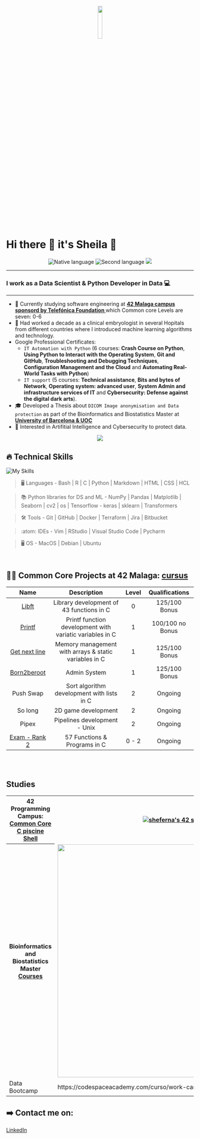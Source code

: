 <p align="center"><img width=15%" src="" alt="" /></p>

# Hi there 👋 it's Sheila 🤗
 <p align="center">
        <img src="https://img.shields.io/badge/Nat-🇪🇸-%23aaaaaa.svg?style=flat" alt="Native language"/>
        <img src="https://img.shields.io/badge/C1-🇬🇧-%23aaaaaa.svg?style=flat" alt="Second language"/>
        <img src="https://komarev.com/ghpvc/?username=Sheifc&style=flat&color=blue"></a>
</p>

---

### I work as a Data Scientist & Python Developer in Data  💻

---

- 🔭 Currently studying software engineering at **<a href="https://www.42malaga.com/"> 42 Malaga campus sponsord by Telefónica Foundation </a>** which Common core Levels are seven: 0-6
- 🔬 Had worked a decade as a clinical embryologist in several Hopitals from different countries where I introduced machine learning algorithms and technology. 
- Google Professional Certificates:
     - `IT Automation with Python` (6 courses: **Crash Course on Python**, **Using Python to Interact with the Operating System**, **Git and GitHub**, **Troubleshooting and Debugging Techniques**, **Configuration Management and the Cloud** and **Automating Real-World Tasks with Python**)
     - `IT support` (5 courses: **Technical assistance**, **Bits and bytes of Network**, **Operating system: advanced user**, **System Admin and infrastructure services of IT** and **Cybersecurity: Defense against the digital dark arts**).
- 🎓 Developed a Thesis about `DICOM Image anonymisation and Data protection` as part of the Bioinformatics and Biostatistics Master at **<a href="https://campus.uoc.edu/"> University of Barcelona & UOC </a>**
- 👀 Interested in Artifitial Intelligence and Cybersecurity to protect data. 

<p align="center">
  <img src="https://github-readme-stats.vercel.app/api/top-langs/?username=Sheifc&layout=compact&theme=dark&hide_border=true" />
</p>


## :fire: Technical Skills

![My Skills](https://skillicons.dev/icons?i=c,bash,python,r,vim,vscode,git,html,css,github)

> :desktop_computer:  Languages - Bash | R | C | Python | Markdown | HTML | CSS | HCL

> 📚 Python libraries for DS and ML - NumPy | Pandas | Matplotlib | Seaborn | cv2 | os | Tensorflow - keras | sklearn | Transformers

> :hammer_and_wrench:  Tools -  Git | GitHub | Docker | Terraform | Jira | Bitbucket

> :atom:  IDEs -   Vim | RStudio | Visual Studio Code | Pycharm

> :desktop_computer: OS - MacOS | Debian | Ubuntu

<br>

## 👩‍💻 Common Core Projects at 42 Malaga: [cursus](https://github.com/Sheifc/42cursus/tree/main)
|	Name                                               |	Description                                    | Level | Qualifications |
|:--------------------------------------------------:|:----------------------------------------------:|:-----:|:-------------:|
|	[Libft](https://github.com/Sheifc/42cursus/tree/main/libft) |  Library development of 43 functions in C      | 0 | 125/100 Bonus |
| [Printf](https://github.com/Sheifc/42cursus/tree/main/printf) | Printf function development with variatic variables in C | 1 | 100/100 no Bonus |
| [Get next line](https://github.com/Sheifc/42cursus/tree/main/GNL) | Memory management with arrays & static variables in C | 1 | 125/100 Bonus |
| [Born2beroot](https://github.com/Sheifc/42cursus/tree/main/Born2beroot) | Admin System | 1 | 125/100 Bonus |
| Push Swap | Sort algorithm development with lists in C | 2 | Ongoing |
| So long | 2D game development | 2 | Ongoing | 
| Pipex | Pipelines development - Unix | 2 | Ongoing | 
| [Exam - Rank 2](https://github.com/Sheifc/Rank2_Exam/tree/main) | 57 Functions & Programs in C | 0 - 2 | Ongoing | 
<br>

<br>

<h2>Studies</h2>

<table style="width:100%">
  <tr>
    <th>42 Programming Campus:<br><a href="https://github.com/Sheifc/42cursus">Common Core</a><br><a href="https://github.com/Sheifc/42-C-piscine">C piscine</a><br><a href="https://github.com/Sheifc/Shell-42-C-piscine">Shell</a><br></th>
    <th><a href="https://github.com/oakoudad/badge42"><img src="https://badge.mediaplus.ma/greenbinary/sheferna?1337Badge=off&UM6P=off" alt="sheferna's 42 stats" /></a></th>
  </tr>
  <tr>
    <th>Bioinformatics and Biostatistics Master<br><a href="https://github.com/Sheifc/Bioinformatics-and-Biostatistic-Master">Courses<br></th>
    <td><img width="626" alt="" src=""></a></td>
  </tr>
   <tr>
    <td>Data Bootcamp</td>
    <td>https://codespaceacademy.com/curso/work-camp-data-science/</td>
  </tr>
</table>


## ➡️ Contact me on: 
[LinkedIn](https://www.linkedin.com/in/sheifc/)



